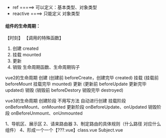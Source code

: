 - ref =====> 可以定义：基本类型、对象类型
- reactive ====> 只能定义 对象类型
#### 组件的生命周期：
  【时刻】          【调用的特殊函数】
1. 创建              created 
2. 挂载              mounted
3. 更新              
4. 销毁
生命周期函数、生命周期钩子

vue2的生命周期
创建 (创建前 beforeCreate，创建完毕 created)
挂载 (挂载前 beforeMount  挂载完毕 mounted)
更新 (更新前 beforeUpdate 更新完毕 updated)
销毁 (销毁前 beforeDestory 销毁完毕 destroyed)

vue3的生命周期
创建阶段 不用写方法 自动进行创建
挂载阶段 onBeforeMount、onMounted
更新阶段 onBeforeUpdate、onUpdated
销毁阶段 onBeforeUnmount、onUnmounted

1、导航区、展示区
2、请来路由器
3、制定路由的具体规则（什么路径 对应什么组件）
4、形成一个一个【???.vue】class.vue Subject.vue
